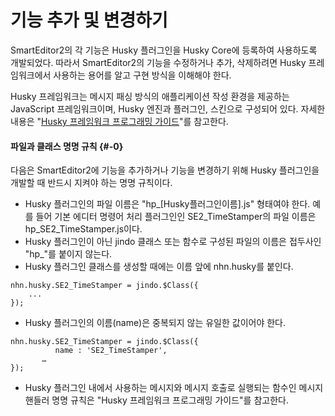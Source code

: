 # 기능 추가 및 변경하기

SmartEditor2의 각 기능은 Husky 플러그인을 Husky Core에 등록하여 사용하도록 개발되었다. 따라서 SmartEditor2의 기능을 수정하거나 추가, 삭제하려면 Husky 프레임워크에서 사용하는 용어를 알고 구현 방식을 이해해야 한다.

Husky 프레임워크는 메시지 패싱 방식의 애플리케이션 작성 환경을 제공하는 JavaScript 프레임워크이며, Husky 엔진과 플러그인, 스킨으로 구성되어 있다. 자세한 내용은 &quot;[Husky 프레임워크 프로그래밍 가이드](https://github.com/naver/smarteditor2/wiki/HuskyFramework)&quot;를 참고한다.

#### 파일과 클래스 명명 규칙 {#-0}

다음은 SmartEditor2에 기능을 추가하거나 기능을 변경하기 위해 Husky 플러그인을 개발할 때 반드시 지켜야 하는 명명 규칙이다.

* Husky 플러그인의 파일 이름은 &quot;hp_[Husky플러그인이름].js&quot; 형태여야 한다. 예를 들어 기본 에디터 명령어 처리 플러그인인 SE2_TimeStamper의 파일 이름은 hp_SE2_TimeStamper.js이다.
* Husky 플러그인이 아닌 jindo 클래스 또는 함수로 구성된 파일의 이름은 접두사인 &quot;hp_&quot;를 붙이지 않는다.
* Husky 플러그인 클래스를 생성할 때에는 이름 앞에 nhn.husky를 붙인다.
```
nhn.husky.SE2_TimeStamper = jindo.$Class({
    ...
});
```
* Husky 플러그인의 이름(name)은 중복되지 않는 유일한 값이어야 한다.
```
nhn.husky.SE2_TimeStamper = jindo.$Class({
          name : 'SE2_TimeStamper',
       …
});
```
* Husky 플러그인 내에서 사용하는 메시지와 메시지 호출로 실행되는 함수인 메시지 핸들러 명명 규칙은 &quot;Husky 프레임워크 프로그래밍 가이드&quot;를 참고한다.
